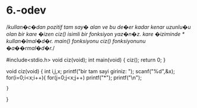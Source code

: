 # 6.-odev

/*kullan�c�dan pozitif tam say� alan ve bu de�er kadar kenar uzunlu�u olan bir kare �izen ciz() isimli bir fonksiyon yaz�n�z. kare �iziminde * kullan�lmal�d�r.
main() fonksiyonu ciz() fonksiyonunu �a��rmal�d�r.*/

#include<stdio.h>
void ciz(void);
int main(void)
{
	ciz();
	return 0;
}

void ciz(void)
{
	int i,j,x;
	printf("bir tam sayi giriniz: ");
	scanf("%d",&x);
	for(i=0;i<x;i++){
		for(j=0;j<x;j++)
		printf("*");
		printf("\n");
		
	}
}
